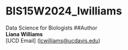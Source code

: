 # BIS15W2024_lwilliams
 Data Science for Biologists 
##Author  
**Liana Williams**  
[UCD Email] (lcwilliams@ucdavis.edu)
